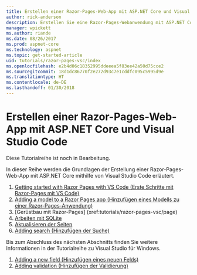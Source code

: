 ```yaml
---
title: Erstellen einer Razor-Pages-Web-App mit ASP.NET Core und Visual Studio Code
author: rick-anderson
description: Erstellen Sie eine Razor-Pages-Webanwendung mit ASP.NET Core und EF Core.
manager: wpickett
ms.author: riande
ms.date: 08/26/2017
ms.prod: aspnet-core
ms.technology: aspnet
ms.topic: get-started-article
uid: tutorials/razor-pages-vsc/index
ms.openlocfilehash: e2b4d06c18352995ddeeea5f83ee42a50d75cce2
ms.sourcegitcommit: 18d1dc86770f2e272d93c7e1cddfc095c5995d9e
ms.translationtype: HT
ms.contentlocale: de-DE
ms.lasthandoff: 01/30/2018
---
```

# <a name="create-a-razor-pages-web-app-with-aspnet-core-and-visual-studio-code"></a>Erstellen einer Razor-Pages-Web-App mit ASP.NET Core und Visual Studio Code

Diese Tutorialreihe ist noch in Bearbeitung.

In dieser Reihe werden die Grundlagen der Erstellung einer Razor-Pages-Web-App mit ASP.NET Core mithilfe von Visual Studio Code erläutert.

1. [Getting started with Razor Pages with VS Code (Erste Schritte mit Razor-Pages mit VS Code)](xref:tutorials/razor-pages-vsc/razor-pages-start)
1. [Adding a model to a Razor Pages app (Hinzufügen eines Modells zu einer Razor-Pages-Anwendung)](xref:tutorials/razor-pages-vsc/model)
1. [Gerüstbau mit Razor-Pages]         (xref:tutorials/razor-pages-vsc/page)
1. [Arbeiten mit SQLite](xref:tutorials/razor-pages-vsc/sql)
1. [Aktualisieren der Seiten](xref:tutorials/razor-pages-vsc/da1)
1. [Adding search (Hinzufügen der Suche)](xref:tutorials/razor-pages-vsc/search)

Bis zum Abschluss des nächsten Abschnitts finden Sie weitere Informationen in der Tutorialreihe zu Visual Studio für Windows.

1. [Adding a new field (Hinzufügen eines neuen Felds)](xref:tutorials/razor-pages/new-field)
1. [Adding validation (Hinzufügen der Validierung)](xref:tutorials/razor-pages/validation)
